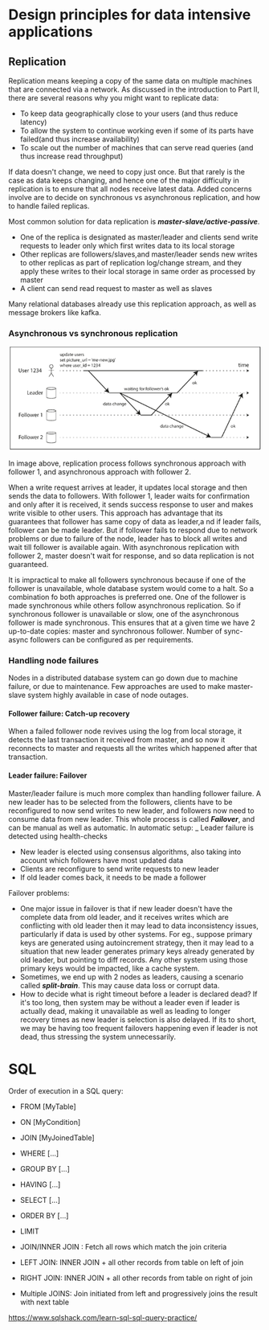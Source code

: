 # Design principles for data intensive applications

## Replication

Replication means keeping a copy of the same data on multiple machines that are connected via a network. As discussed in the introduction to Part II, there are several
reasons why you might want to replicate data:
- To keep data geographically close to your users (and thus reduce latency)
- To allow the system to continue working even if some of its parts have failed(and thus increase availability)
- To scale out the number of machines that can serve read queries (and thus increase read throughput)

If data doesn't change, we need to copy just once. But that rarely is the case as data keeps changing, and hence one
of the major difficulty in replication is to ensure that all nodes receive latest data. Added concerns involve
are to decide on synchronous vs asynchronous replication, and how to handle failed replicas.

Most common solution for data replication is _**master-slave/active-passive**_. 
- One of the replica is designated as master/leader and clients send write requests to leader only which first writes
  data to its local storage
- Other replicas are followers/slaves,and master/leader sends new writes to other replicas as part of replication log/change stream,
  and they apply these writes to their local storage in same order as processed by master
- A client can send read request to master as well as slaves

Many relational databases already use this replication approach, as well as message brokers like kafka.

### Asynchronous vs synchronous replication

![image](./images/leader-based-replication.png)

In image above, replication process follows synchronous approach with follower 1, and asynchronous approach with follower 2.

When a write request arrives at leader, it updates local storage and then sends the data to followers. With follower 1, leader
waits for confirmation and only after it is received, it sends success response to user and makes write visible to other users.
This approach has advantage that its guarantees that follower has same copy of data as leader,a nd if leader fails, follower can
be made leader. But if follower fails to respond due to network problems or due to failure of the node, leader has to block
all writes and wait till follower is available again.
With asynchronous replication with follower 2, master doesn't wait for response, and so data replication is not guaranteed.

It is impractical to make all followers synchronous because if one of the follower is unavailable, whole database system
would come to a halt. So a combination fo both approaches is preferred one. One of the follower is made synchronous while
others follow asynchronous replication. So if synchronous follower is unavailable or slow, one of the asynchronous follower
is made synchronous. This ensures that at a given time we have 2 up-to-date copies: master and synchronous follower.
Number of sync-async followers can be configured as per requirements.

### Handling node failures
Nodes in a distributed database system can go down due to machine failure, or due to maintenance. Few approaches are used
to make master-slave system highly available in case of node outages.

#### Follower failure: Catch-up recovery
When a failed follower node revives using the log from local storage, it detects the last transaction
it received from master, and so now it reconnects to master and requests all the writes which happened after that transaction.

#### Leader failure: Failover
Master/leader failure is much more complex than handling follower failure. A new leader has to be selected from the followers,
clients have to be reconfigured to now send writes to new leader, and followers now need to consume data from new leader.
This whole process is called **_Failover_**, and can be manual as well as automatic.
In automatic setup:
_ Leader failure is detected using health-checks
- New leader is elected using consensus algorithms, also taking into account which followers have most updated data
- Clients are reconfigure to send write requests to new leader
- If old leader comes back, it needs to be made a follower

Failover problems:
- One major issue in failover is that if new leader doesn't have the complete data from old leader, and it receives writes
which are conflicting with old leader then it may lead to data inconsistency issues, particularly if data is used by other systems.
For eg., suppose primary keys are generated using autoincrement strategy, then it may lead to a situation that new leader
generates primary keys already generated by old leader, but pointing to diff records. Any other system using those primary
keys would be impacted, like a cache system.
- Sometimes, we end up with 2 nodes as leaders, causing a scenario called _**split-brain**_. This may cause data loss or corrupt
  data.
- How to decide what is right timeout before a leader is declared dead? If it's too long, then system may be without a leader
  even if leader is actually dead, making it unavailable as well as leading to longer recovery times as new leader is selection is also
  delayed. If its to short, we may be having too frequent failovers happening even if leader is not dead, thus stressing the system unnecessarily.




# SQL
Order of execution in a SQL query:
- FROM [MyTable]
- ON [MyCondition]
- JOIN [MyJoinedTable]
- WHERE [...]
- GROUP BY [...]
- HAVING [...]
- SELECT [...]
- ORDER BY [...]
- LIMIT

- JOIN/INNER JOIN : Fetch all rows which match the join criteria
- LEFT JOIN: INNER JOIN + all other records from table on left of join
- RIGHT JOIN: INNER JOIN + all other records from table on right of join
- Multiple JOINS: Join initiated from left and progressively joins the result with next table

https://www.sqlshack.com/learn-sql-sql-query-practice/